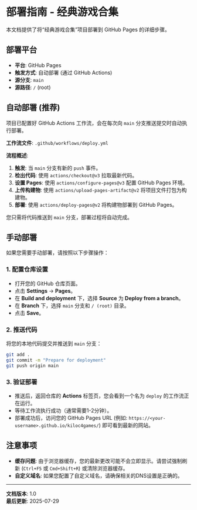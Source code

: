 # 部署指南 - 经典游戏合集

本文档提供了将“经典游戏合集”项目部署到 GitHub Pages 的详细步骤。

## 部署平台

- **平台**: GitHub Pages
- **触发方式**: 自动部署 (通过 GitHub Actions)
- **源分支**: `main`
- **源路径**: `/` (root)

## 自动部署 (推荐)

项目已配置好 GitHub Actions 工作流，会在每次向 `main` 分支推送提交时自动执行部署。

**工作流文件**: `.github/workflows/deploy.yml`

**流程概述**:
1.  **触发**: 当 `main` 分支有新的 `push` 事件。
2.  **检出代码**: 使用 `actions/checkout@v3` 拉取最新代码。
3.  **设置 Pages**: 使用 `actions/configure-pages@v3` 配置 GitHub Pages 环境。
4.  **上传构建物**: 使用 `actions/upload-pages-artifact@v2` 将项目文件打包为构建物。
5.  **部署**: 使用 `actions/deploy-pages@v2` 将构建物部署到 GitHub Pages。

您只需将代码推送到 `main` 分支，部署过程将自动完成。

## 手动部署

如果您需要手动部署，请按照以下步骤操作：

### 1. 配置仓库设置

- 打开您的 GitHub 仓库页面。
- 点击 **Settings** -> **Pages**。
- 在 **Build and deployment** 下，选择 **Source** 为 **Deploy from a branch**。
- 在 **Branch** 下，选择 `main` 分支和 `/ (root)` 目录。
- 点击 **Save**。

### 2. 推送代码

将您的本地代码提交并推送到 `main` 分支：

```bash
git add .
git commit -m "Prepare for deployment"
git push origin main
```

### 3. 验证部署

- 推送后，返回仓库的 **Actions** 标签页，您会看到一个名为 `deploy` 的工作流正在运行。
- 等待工作流执行成功（通常需要1-2分钟）。
- 部署成功后，访问您的 GitHub Pages URL (例如: `https://<your-username>.github.io/kiloc4games/`) 即可看到最新的网站。

## 注意事项

- **缓存问题**: 由于浏览器缓存，您的最新更改可能不会立即显示。请尝试强制刷新 (`Ctrl+F5` 或 `Cmd+Shift+R`) 或清除浏览器缓存。
- **自定义域名**: 如果您配置了自定义域名，请确保相关的DNS设置是正确的。

---
**文档版本**: 1.0  
**最后更新**: 2025-07-29